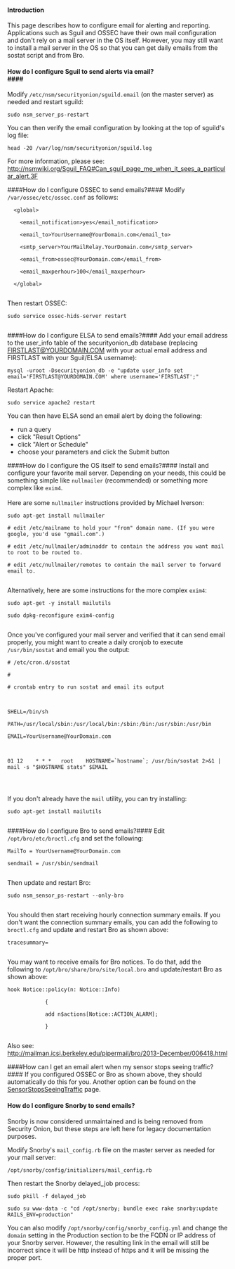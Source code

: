 #### Introduction ####

This page describes how to configure email for alerting and reporting.  Applications such as Sguil and OSSEC have their own mail configuration and don't rely on a mail server in the OS itself.  However, you may still want to install a mail server in the OS so that you can get daily emails from the sostat script and from Bro.

#### How do I configure Sguil to send alerts via email?<br>####
Modify `/etc/nsm/securityonion/sguild.email` (on the master server) as needed and restart sguild:
```
sudo nsm_server_ps-restart
```
You can then verify the email configuration by looking at the top of sguild's log file:
```
head -20 /var/log/nsm/securityonion/sguild.log
```
For more information, please see:<br>
<a href='http://nsmwiki.org/Sguil_FAQ#Can_sguil_page_me_when_it_sees_a_particular_alert.3F'><a href='http://nsmwiki.org/Sguil_FAQ#Can_sguil_page_me_when_it_sees_a_particular_alert.3F'>http://nsmwiki.org/Sguil_FAQ#Can_sguil_page_me_when_it_sees_a_particular_alert.3F</a></a>

####How do I configure OSSEC to send emails?####
Modify `/var/ossec/etc/ossec.conf` as follows:<br>
<pre><code>  &lt;global&gt;<br>
    &lt;email_notification&gt;yes&lt;/email_notification&gt;<br>
    &lt;email_to&gt;YourUsername@YourDomain.com&lt;/email_to&gt;<br>
    &lt;smtp_server&gt;YourMailRelay.YourDomain.com&lt;/smtp_server&gt;<br>
    &lt;email_from&gt;ossec@YourDomain.com&lt;/email_from&gt;<br>
    &lt;email_maxperhour&gt;100&lt;/email_maxperhour&gt;<br>
  &lt;/global&gt;<br>
</code></pre>
Then restart OSSEC:<br>
<pre><code>sudo service ossec-hids-server restart<br>
</code></pre>

####How do I configure ELSA to send emails?####
Add your email address to the user_info table of the securityonion_db database (replacing FIRSTLAST@YOURDOMAIN.COM with your actual email address and FIRSTLAST with your Sguil/ELSA username):
```
mysql -uroot -Dsecurityonion_db -e "update user_info set email='FIRSTLAST@YOURDOMAIN.COM' where username='FIRSTLAST';"
```
Restart Apache:
```
sudo service apache2 restart
```
You can then have ELSA send an email alert by doing the following:
* run a query
* click "Result Options"
* click "Alert or Schedule"
* choose your parameters and click the Submit button

####How do I configure the OS itself to send emails?####
Install and configure your favorite mail server.  Depending on your needs, this could be something simple like `nullmailer` (recommended) or something more complex like `exim4`.<br>
<br>
Here are some `nullmailer` instructions provided by Michael Iverson:<br>
<pre><code>sudo apt-get install nullmailer<br>
# edit /etc/mailname to hold your "from" domain name. (If you were google, you'd use "gmail.com".)<br>
# edit /etc/nullmailer/adminaddr to contain the address you want mail to root to be routed to.<br>
# edit /etc/nullmailer/remotes to contain the mail server to forward email to. <br>
</code></pre>
Alternatively, here are some instructions for the more complex `exim4`:<br>
<pre><code>sudo apt-get -y install mailutils<br>
sudo dpkg-reconfigure exim4-config<br>
</code></pre>
Once you've configured your mail server and verified that it can send email properly, you might want to create a daily cronjob to execute `/usr/bin/sostat` and email you the output:<br>
<pre><code># /etc/cron.d/sostat<br>
#<br>
# crontab entry to run sostat and email its output<br>
<br>
SHELL=/bin/sh<br>
PATH=/usr/local/sbin:/usr/local/bin:/sbin:/bin:/usr/sbin:/usr/bin<br>
EMAIL=YourUsername@YourDomain.com<br>
<br>
01 12    * * *   root    HOSTNAME=`hostname`; /usr/bin/sostat 2&gt;&amp;1 | mail -s "$HOSTNAME stats" $EMAIL<br>
<br>
</code></pre>

If you don't already have the `mail` utility, you can try installing:<br>
<pre><code>sudo apt-get install mailutils<br>
</code></pre>

####How do I configure Bro to send emails?####
Edit `/opt/bro/etc/broctl.cfg` and set the following:<br>
<pre><code>MailTo = YourUsername@YourDomain.com<br>
sendmail = /usr/sbin/sendmail<br>
</code></pre>
Then update and restart Bro:<br>
<pre><code>sudo nsm_sensor_ps-restart --only-bro<br>
</code></pre>

You should then start receiving hourly connection summary emails.  If you don't want the connection summary emails, you can add the following to `broctl.cfg` and update and restart Bro as shown above:<br>
<pre><code>tracesummary=<br>
</code></pre>

You may want to receive emails for Bro notices.  To do that, add the following to `/opt/bro/share/bro/site/local.bro` and update/restart Bro as shown above:<br>
<pre><code>hook Notice::policy(n: Notice::Info)<br>
            {<br>
            add n$actions[Notice::ACTION_ALARM];<br>
            }<br>
</code></pre>
Also see:<br>
<a href='http://mailman.icsi.berkeley.edu/pipermail/bro/2013-December/006418.html'>http://mailman.icsi.berkeley.edu/pipermail/bro/2013-December/006418.html</a>

####How can I get an email alert when my sensor stops seeing traffic?####
If you configured OSSEC or Bro as shown above, they should automatically do this for you.  Another option can be found on the [SensorStopsSeeingTraffic](SensorStopsSeeingTraffic) page.

#### How do I configure Snorby to send emails? ####
Snorby is now considered unmaintained and is being removed from Security Onion, but these steps are left here for legacy documentation purposes.

Modify Snorby's `mail_config.rb` file on the master server as needed for your mail server:
```
/opt/snorby/config/initializers/mail_config.rb

```
Then restart the Snorby delayed\_job process:
```
sudo pkill -f delayed_job

sudo su www-data -c "cd /opt/snorby; bundle exec rake snorby:update RAILS_ENV=production"

```
You can also modify `/opt/snorby/config/snorby_config.yml` and change the `domain` setting in the Production section to be the FQDN or IP address of your Snorby server.  However, the resulting link in the email will still be incorrect since it will be http instead of https and it will be missing the proper port.
